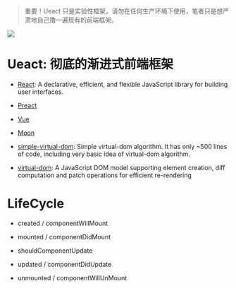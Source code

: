 
> 重要！Ueact 只是实验性框架，请勿在任何生产环境下使用，笔者只是想严肃地自己撸一遍现有的前端框架。

![](https://badge.fury.io/gh/wxyyxc1992%2FUeact.svg)

# Ueact: 彻底的渐进式前端框架

- [React](https://github.com/facebook/react): A declarative, efficient, and flexible JavaScript library for building user interfaces.
- [Preact](https://github.com/developit/preact)
- [Vue](https://github.com/vuejs/vue)
- [Moon]()

- [simple-virtual-dom](https://github.com/livoras/simple-virtual-dom): Simple virtual-dom algorithm. It has only ~500 lines of code, including very basic idea of virtual-dom algorithm.
- [virtual-dom](https://github.com/Matt-Esch/virtual-dom): A JavaScript DOM model supporting element creation, diff computation and patch operations for efficient re-rendering

# LifeCycle

- created / componentWillMount

- mounted / componentDidMount

- shouldComponentUpdate

- updated / componentDidUpdate

- unmounted / componentWillUnMount
